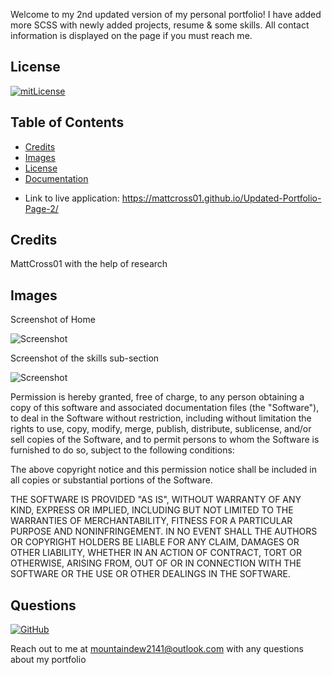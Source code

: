 Welcome to my 2nd updated version of my personal portfolio!
I have added more SCSS with newly added projects, resume & some skills.
All contact information is displayed on the page if you must reach me.

## License

[![mitLicense](https://img.shields.io/badge/license-MIT-green?style=plastic)](https://choosealicense.com/licenses/bsd-3-clause/)


## Table of Contents 

* [Credits](#credits)
* [Images](#images)
* [License](#license)
* [Documentation](#documentation)

- Link to live application: https://mattcross01.github.io/Updated-Portfolio-Page-2/


## Credits

MattCross01 with the help of research

## Images 

Screenshot of Home 

![Screenshot](https://i.ibb.co/pQfW0rv/mainscreenportfolio.png)

Screenshot of the skills sub-section

![Screenshot](https://i.ibb.co/8dr6qcM/skillsportfolio.png)


Permission is hereby granted, free of charge, to any person obtaining a copy
of this software and associated documentation files (the "Software"), to deal
in the Software without restriction, including without limitation the rights
to use, copy, modify, merge, publish, distribute, sublicense, and/or sell
copies of the Software, and to permit persons to whom the Software is
furnished to do so, subject to the following conditions:

The above copyright notice and this permission notice shall be included in all
copies or substantial portions of the Software.

THE SOFTWARE IS PROVIDED "AS IS", WITHOUT WARRANTY OF ANY KIND, EXPRESS OR
IMPLIED, INCLUDING BUT NOT LIMITED TO THE WARRANTIES OF MERCHANTABILITY,
FITNESS FOR A PARTICULAR PURPOSE AND NONINFRINGEMENT. IN NO EVENT SHALL THE
AUTHORS OR COPYRIGHT HOLDERS BE LIABLE FOR ANY CLAIM, DAMAGES OR OTHER
LIABILITY, WHETHER IN AN ACTION OF CONTRACT, TORT OR OTHERWISE, ARISING FROM,
OUT OF OR IN CONNECTION WITH THE SOFTWARE OR THE USE OR OTHER DEALINGS IN THE
SOFTWARE.

## Questions

  [![GitHub](https://img.shields.io/badge/My%20GitHub-Click%20Me!-blueviolet?style=plastic&logo=GitHub)](https://github.com/MattCross01)

  Reach out to me at mountaindew2141@outlook.com with any questions about my portfolio
